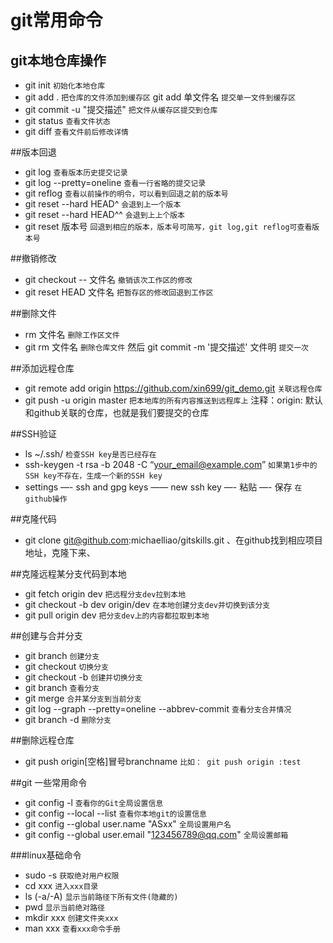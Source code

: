 # git常用命令
## git本地仓库操作
- git init `初始化本地仓库`
- git add . `把仓库的文件添加到缓存区`   git add 单文件名 `提交单一文件到缓存区`
- git commit -u "提交描述" `把文件从缓存区提交到仓库`
- git status `查看文件状态`
- git diff `查看文件前后修改详情`

##版本回退
+ git log `查看版本历史提交记录`
+ git log --pretty=oneline `查看一行省略的提交记录`
+ git reflog `查看以前操作的明令，可以看到回退之前的版本号`
+ git reset --hard HEAD^ `会退到上一个版本`
+ git reset --hard HEAD^^ `会退到上上个版本`
+ git reset 版本号 `回退到相应的版本，版本号可简写，git log,git reflog可查看版本号`

##撤销修改
- git checkout -- 文件名 `撤销该次工作区的修改`
- git reset HEAD 文件名  `把暂存区的修改回退到工作区`

##删除文件
+ rm 文件名  `删除工作区文件`
+ git rm 文件名 `删除仓库文件` 然后  git commit -m '提交描述' 文件明  `提交一次`

##添加远程仓库
- git remote add origin https://github.com/xin699/git_demo.git `关联远程仓库`
- git push -u origin master `把本地库的所有内容推送到远程库上`  注释：origin: 默认和github关联的仓库，也就是我们要提交的仓库

##SSH验证
+ ls ~/.ssh/ `检查SSH key是否已经存在`
+ ssh-keygen -t rsa -b 2048 -C “your_email@example.com”  `如果第1步中的SSH key不存在，生成一个新的SSH key`
+ settings —- ssh and gpg keys —— new ssh key —- 粘贴 —- 保存 `在github操作`

##克隆代码
- git clone git@github.com:michaelliao/gitskills.git 、在github找到相应项目地址，克隆下来、

##克隆远程某分支代码到本地
+ git fetch origin dev  `把远程分支dev拉到本地`
+ git checkout -b dev origin/dev `在本地创建分支dev并切换到该分支`
+ git pull origin dev  `把分支dev上的内容都拉取到本地`

##创建与合并分支
+ git branch <name> `创建分支`
+ git checkout <name> `切换分支`
+ git checkout -b <name> `创建并切换分支`
+ git branch  `查看分支`
+ git merge <name> `合并某分支到当前分支`
+ git log --graph --pretty=oneline --abbrev-commit  `查看分支合并情况`
+ git branch -d <name>  `删除分支`

##删除远程仓库
+ git push origin[空格]冒号branchname `比如： git push origin :test`

##git 一些常用命令
- git config -l `查看你的Git全局设置信息`
- git config --local --list `查看你本地git的设置信息`
- git config --global user.name "ASxx"  `全局设置用户名`
- git config --global user.email "123456789@qq.com" `全局设置邮箱`

###linux基础命令
+ sudo -s   `获取绝对用户权限`
+ cd xxx    `进入xxx目录`
+ ls (-a/-A)   `显示当前路径下所有文件(隐藏的)`
+ pwd       `显示当前绝对路径`
+ mkdir  xxx   `创建文件夹xxx`
+ man xxx     `查看xxx命令手册`